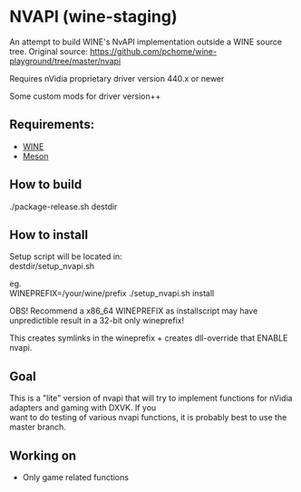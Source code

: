 # NVAPI (wine-staging)

An attempt to build WINE's NvAPI implementation outside a WINE source tree.
Original source: https://github.com/pchome/wine-playground/tree/master/nvapi  

Requires nVidia proprietary driver version 440.x or newer  

Some custom mods for driver version++  

## Requirements:  
- [WINE](https://www.winehq.org/)  
- [Meson](http://mesonbuild.com/)  

## How to build  

./package-release.sh destdir  

## How to install  

Setup script will be located in:  
destdir/setup_nvapi.sh  

eg.  
WINEPREFIX=/your/wine/prefix ./setup_nvapi.sh install  

OBS! Recommend a x86_64 WINEPREFIX as installscript may have unpredictible result in a 32-bit only wineprefix!  

This creates symlinks in the wineprefix + creates dll-override that ENABLE nvapi.  

## Goal  

This is a "lite" version of nvapi that will try to implement functions for nVidia adapters and gaming with DXVK. If you  
want to do testing of various nvapi functions, it is probably best to use the master branch.  

## Working on  

* Only game related functions  
